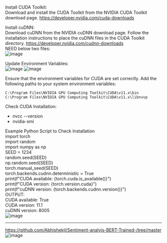 Install CUDA Toolkit:  
Download and install the CUDA Toolkit from the NVIDIA CUDA Toolkit download page.  https://developer.nvidia.com/cuda-downloads  

Install cuDNN:  
Download cuDNN from the NVIDIA cuDNN download page. Follow the installation instructions to place the cuDNN files in the CUDA Toolkit directory.  https://developer.nvidia.com/cudnn-downloads  
NEED below two files:  
![image](https://github.com/user-attachments/assets/d51d4c24-ee93-446a-913c-5447d048d6a0)

Update Environment Variables:  
![image](https://github.com/user-attachments/assets/d9e07292-22ef-4c62-b58e-a27040bbc56a)
![image](https://github.com/user-attachments/assets/2c0f10a2-8834-4e78-9c8d-ef27ea31e0be)  

Ensure that the environment variables for CUDA are set correctly. Add the following paths to your system environment variables:  

    C:\Program Files\NVIDIA GPU Computing Toolkit\CUDA\v11.x\bin  
    C:\Program Files\NVIDIA GPU Computing Toolkit\CUDA\v11.x\libnvvp  
Check CUDA Installation:  
 * nvcc --version  
 * nvidia-smi  
 
Example Python Script to Check Installation  
import torch  
import random  
import numpy as np  
SEED = 1234  
random.seed(SEED)  
np.random.seed(SEED)  
torch.manual_seed(SEED)  
torch.backends.cudnn.deterministic = True  
print(f"CUDA available: {torch.cuda.is_available()}")  
print(f"CUDA version: {torch.version.cuda}")  
print(f"cuDNN version: {torch.backends.cudnn.version()}")      
OUTPUT:  
CUDA available: True   
CUDA version: 11.1    
cuDNN version: 8005   
![image](https://github.com/user-attachments/assets/b24c6d62-9eaf-4a4e-b385-afc8e8695309)


---
https://github.com/Abhishekjl/Sentiment-analyis-BERT-Trained-/tree/master  
![image](https://github.com/GinChoYen/Anthony/assets/22329486/0d531acb-1fc6-439b-9619-3fa24a1d4c5b)


